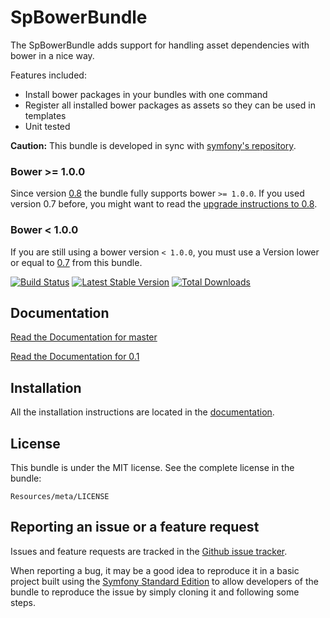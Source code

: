 SpBowerBundle
=============

The SpBowerBundle adds support for handling asset dependencies with bower in a nice way.

Features included:

- Install bower packages in your bundles with one command
- Register all installed bower packages as assets so they can be used in templates
- Unit tested

**Caution:** This bundle is developed in sync with [symfony's repository](https://github.com/symfony/symfony).

### Bower >= 1.0.0

Since version [0.8](https://github.com/Spea/SpBowerBundle/releases/tag/v0.8) the bundle fully supports bower `>= 1.0.0`.
If you used version 0.7 before, you might want to read the [upgrade instructions to 0.8](Upgrade.md#07-to-08).

### Bower < 1.0.0

If you are still using a bower version `< 1.0.0`, you must use a Version lower or equal to
[0.7](https://github.com/Spea/SpBowerBundle/releases/tag/v0.7) from this bundle.

[![Build Status](https://secure.travis-ci.org/Spea/SpBowerBundle.png?branch=master)](https://travis-ci.org/Spea/SpBowerBundle) [![Latest Stable Version](https://poser.pugx.org/sp/bower-bundle/v/stable.png)](https://packagist.org/packages/sp/bower-bundle) [![Total Downloads](https://poser.pugx.org/sp/bower-bundle/downloads.png)](https://packagist.org/packages/sp/bower-bundle)

Documentation
-------------

[Read the Documentation for master](https://github.com/Spea/SpBowerBundle/blob/master/Resources/doc/index.md)

[Read the Documentation for 0.1](https://github.com/Spea/SpBowerBundle/blob/v0.1/Resources/doc/index.md)

Installation
------------

All the installation instructions are located in the [documentation](https://github.com/Spea/SpBowerBundle/blob/master/Resources/doc/index.md).

License
-------

This bundle is under the MIT license. See the complete license in the bundle:

    Resources/meta/LICENSE

Reporting an issue or a feature request
---------------------------------------

Issues and feature requests are tracked in the [Github issue tracker](https://github.com/Spea/SpBowerBundle/issues).

When reporting a bug, it may be a good idea to reproduce it in a basic project
built using the [Symfony Standard Edition](https://github.com/symfony/symfony-standard)
to allow developers of the bundle to reproduce the issue by simply cloning it
and following some steps.

